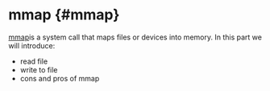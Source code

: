 # mmap {#mmap}

[mmap](http://man7.org/linux/man-pages/man2/mmap.2.html)is a system call that maps files or devices into memory. In this part we will introduce:

* read file
* write to file
* cons and pros of mmap



